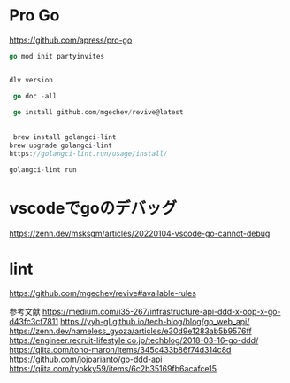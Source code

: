  # Pro Go
 https://github.com/apress/pro-go

``` go
go mod init partyinvites


dlv version

 go doc -all 
 
 go install github.com/mgechev/revive@latest
 
 
 brew install golangci-lint
brew upgrade golangci-lint
https://golangci-lint.run/usage/install/

golangci-lint run
```

# vscodeでgoのデバッグ
https://zenn.dev/msksgm/articles/20220104-vscode-go-cannot-debug

# lint
https://github.com/mgechev/revive#available-rules


参考文献
https://medium.com/i35-267/infrastructure-api-ddd-x-oop-x-go-d43fc3cf7811
https://yyh-gl.github.io/tech-blog/blog/go_web_api/
https://zenn.dev/nameless_gyoza/articles/e30d9e1283ab5b9576ff
https://engineer.recruit-lifestyle.co.jp/techblog/2018-03-16-go-ddd/
https://qiita.com/tono-maron/items/345c433b86f74d314c8d
https://github.com/jojoarianto/go-ddd-api
https://qiita.com/ryokky59/items/6c2b35169fb6acafce15


